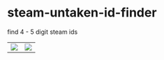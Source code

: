 # steam-untaken-id-finder
find 4 - 5 digit steam ids

<table>
   <tr>
      <td><img src="https://cdn.discordapp.com/attachments/799475228580380702/867463455865962526/unknown.png"></td>
      <td><img src="https://cdn.discordapp.com/attachments/799475228580380702/867463819990138880/unknown.png"></td>
      
   </tr>
</table>
